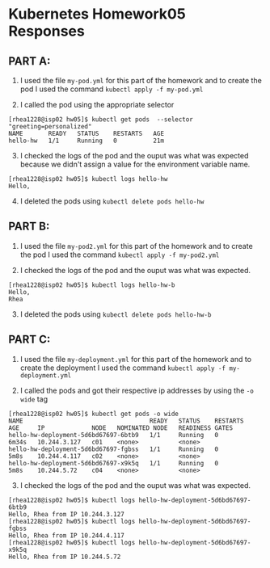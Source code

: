 # Kubernetes Homework05 Responses

## **PART A:**
1. I used the file ```my-pod.yml``` for this part of the homework and to create the pod I used the command ```kubectl apply -f my-pod.yml```

2. I called the pod using the appropriate selector
```
[rhea1228@isp02 hw05]$ kubectl get pods  --selector "greeting=personalized"
NAME       READY   STATUS    RESTARTS   AGE
hello-hw   1/1     Running   0          21m
```

3. I checked the logs of the pod and the ouput was what was expected because we didn't assign a value for the environment variable name. 
```
[rhea1228@isp02 hw05]$ kubectl logs hello-hw
Hello,
```

4. I deleted the pods using ```kubectl delete pods hello-hw```

## **PART B:**
1. I used the file ```my-pod2.yml``` for this part of the homework and to create the pod I used the command ```kubectl apply -f my-pod2.yml```

2. I checked the logs of the pod and the ouput was what was expected.
```
[rhea1228@isp02 hw05]$ kubectl logs hello-hw-b
Hello,
Rhea
```

3. I deleted the pods using ```kubectl delete pods hello-hw-b```

## **PART C:**
1. I used the file ```my-deployment.yml``` for this part of the homework and to create the deployment I used the command ```kubectl apply -f my-deployment.yml```

2. I called the pods and got their respective ip addresses by using the ```-o wide``` tag
```
[rhea1228@isp02 hw05]$ kubectl get pods -o wide
NAME                                   READY   STATUS    RESTARTS   AGE     IP             NODE   NOMINATED NODE   READINESS GATES
hello-hw-deployment-5d6bd67697-6btb9   1/1     Running   0          6m34s   10.244.3.127   c01    <none>           <none>
hello-hw-deployment-5d6bd67697-fgbss   1/1     Running   0          5m8s    10.244.4.117   c02    <none>           <none>
hello-hw-deployment-5d6bd67697-x9k5q   1/1     Running   0          5m8s    10.244.5.72    c04    <none>           <none>
```

3. I checked the logs of the pod and the ouput was what was expected.
```
[rhea1228@isp02 hw05]$ kubectl logs hello-hw-deployment-5d6bd67697-6btb9
Hello, Rhea from IP 10.244.3.127
[rhea1228@isp02 hw05]$ kubectl logs hello-hw-deployment-5d6bd67697-fgbss
Hello, Rhea from IP 10.244.4.117
[rhea1228@isp02 hw05]$ kubectl logs hello-hw-deployment-5d6bd67697-x9k5q
Hello, Rhea from IP 10.244.5.72
```
